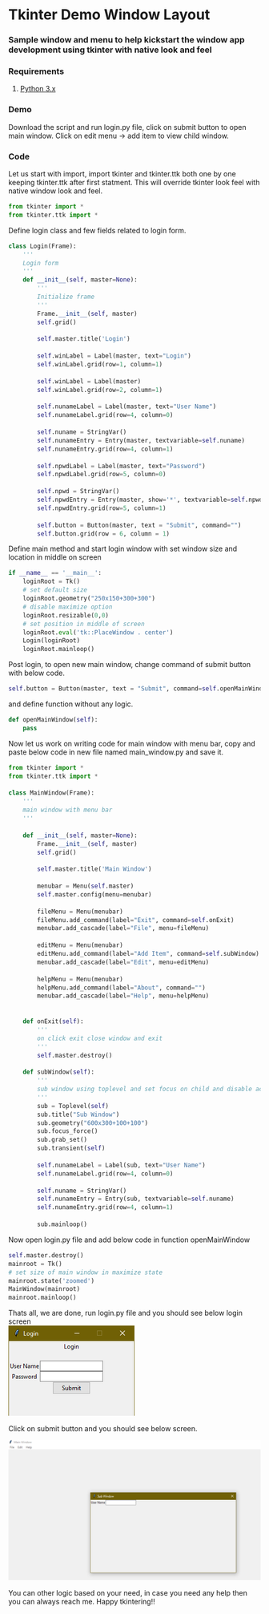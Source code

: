 # Tkinter Demo Window Layout
### Sample window and menu to help kickstart the window app development using tkinter with native look and feel

### Requirements
1. [Python 3.x](https://www.python.org/)  

### Demo
Download the script and run login.py file, click on submit button to open main window. Click on edit menu -> add item to view child window.  

### Code
Let us start with import, import tkinter and tkinter.ttk both one by one keeping tkinter.ttk after first statment. This will override tkinter look feel with native window look and feel.   
```python
from tkinter import *
from tkinter.ttk import *
```
Define login class and few fields related to login form.  
```python
class Login(Frame):
    '''
    Login form
    '''
    def __init__(self, master=None):
        '''
        Initialize frame
        '''
        Frame.__init__(self, master)        
        self.grid()        

        self.master.title('Login')

        self.winLabel = Label(master, text="Login")
        self.winLabel.grid(row=1, column=1)
        
        self.winLabel = Label(master)
        self.winLabel.grid(row=2, column=1)        

        self.nunameLabel = Label(master, text="User Name")
        self.nunameLabel.grid(row=4, column=0)

        self.nuname = StringVar()
        self.nunameEntry = Entry(master, textvariable=self.nuname)
        self.nunameEntry.grid(row=4, column=1)
                        
        self.npwdLabel = Label(master, text="Password")
        self.npwdLabel.grid(row=5, column=0)

        self.npwd = StringVar()
        self.npwdEntry = Entry(master, show='*', textvariable=self.npwd)
        self.npwdEntry.grid(row=5, column=1)               

        self.button = Button(master, text = "Submit", command="")
        self.button.grid(row = 6, column = 1)  
```
Define main method and start login window with set window size and location in middle on screen
```python
if __name__ == '__main__':    
    loginRoot = Tk()
    # set default size
    loginRoot.geometry("250x150+300+300")
    # disable maximize option
    loginRoot.resizable(0,0)
    # set position in middle of screen
    loginRoot.eval('tk::PlaceWindow . center')    
    Login(loginRoot)    
    loginRoot.mainloop()  
```
Post login, to open new main window, change command of submit button with below code.  
```python
self.button = Button(master, text = "Submit", command=self.openMainWindow)
```
and define function without any logic.  
```python
def openMainWindow(self):
    pass
```
Now let us work on writing code for main window with menu bar, copy and paste below code in new file named main_window.py and save it.
```python
from tkinter import *
from tkinter.ttk import *

class MainWindow(Frame):
    '''
    main window with menu bar
    '''

    def __init__(self, master=None):
        Frame.__init__(self, master)
        self.grid()                

        self.master.title('Main Window')

        menubar = Menu(self.master)
        self.master.config(menu=menubar)

        fileMenu = Menu(menubar)
        fileMenu.add_command(label="Exit", command=self.onExit)
        menubar.add_cascade(label="File", menu=fileMenu)   

        editMenu = Menu(menubar)
        editMenu.add_command(label="Add Item", command=self.subWindow)
        menubar.add_cascade(label="Edit", menu=editMenu)

        helpMenu = Menu(menubar)
        helpMenu.add_command(label="About", command="")
        menubar.add_cascade(label="Help", menu=helpMenu)                
        

    def onExit(self):
        '''
        on click exit close window and exit
        '''        
        self.master.destroy()

    def subWindow(self):
        '''
        sub window using toplevel and set focus on child and disable access to parent window
        '''
        sub = Toplevel(self)
        sub.title("Sub Window")
        sub.geometry("600x300+100+100")        
        sub.focus_force()
        sub.grab_set()
        sub.transient(self)

        self.nunameLabel = Label(sub, text="User Name")
        self.nunameLabel.grid(row=4, column=0)

        self.nuname = StringVar()
        self.nunameEntry = Entry(sub, textvariable=self.nuname)
        self.nunameEntry.grid(row=4, column=1)        
        
        sub.mainloop()
```
Now open login.py file and add below code in function openMainWindow  
```python
self.master.destroy()
mainroot = Tk()    
# set size of main window in maximize state
mainroot.state('zoomed')
MainWindow(mainroot)    
mainroot.mainloop() 
```
Thats all, we are done, run login.py file and you should see below login screen  
![Screenshot](login.png)  

Click on submit button and you should see below screen.  

![Screenshot](mainwindow.png)  

You can other logic based on your need, in case you need any help then you can always reach me. Happy tkintering!!  
